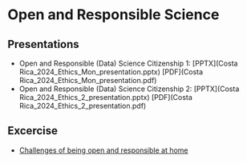 # Open and Responsible Science

## Presentations

   * Open and Responsible (Data) Science Citizenship 1: [PPTX](Costa Rica_2024_Ethics_Mon_presentation.pptx) [PDF](Costa Rica_2024_Ethics_Mon_presentation.pdf)
   * Open and Responsible (Data) Science Citizenship 2: [PPTX](Costa Rica_2024_Ethics_2_presentation.pptx) [PDF](Costa Rica_2024_Ethics_2_presentation.pdf)

## Excercise

   * [Challenges of being open and responsible at home](https://docs.google.com/document/d/1ENRD0jxQ-Wcvgdvt2du0USN1e5LcnXZJ3uEF8ND-O3g/edit?usp=sharing)
